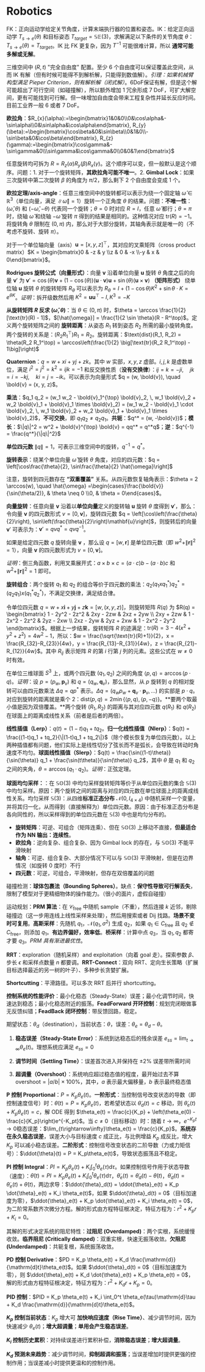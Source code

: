 # Robotics

FK：正向运动学给定关节角度，计算末端执行器的位置和姿态。IK：给定正向运动学 $T_{s \rightarrow e}(\theta)$ 和目标姿态 $T_{target} = \mathbb{SE}(3)$，求解满足以下条件的关节角度 $\theta$： $T_{s \rightarrow e}(\theta) = T_{target}$。IK 比 FK 更复杂，因为 $T^{-1}$ 可能很难计算，所以 **通常可能多解或无解**。

三维空间中 $(R,t)$ "完全自由度" 配置。至少 6 个自由度可以保证覆盖此空间，从而 IK 有解（但有时候可能得不到解析解，只能得到数值解）。*引理：如果机械臂构型满足 Pieper Criterion，则有解析解（闭式解）*。6DoF保证有解，但是这个解可能超出了可行空间（如碰撞解），所以额外增加 1 冗余形成 7 DoF，可扩大解空间，更有可能找到可行解。但一味增加自由度会带来工程复杂性并延长反应时间。目前工业界一般 6 或者 7 DoF。

**欧拉角**：$R_{x}(\alpha):=\begin{bmatrix}1&0&0\\0&\cos\alpha&-\sin\alpha\\0&\sin\alpha&\cos\alpha\end{bmatrix},
R_{y}(\beta):=\begin{bmatrix}\cos\beta&0&\sin\beta\\0&1&0\\-\sin\beta&0&\cos\beta\end{bmatrix},
R_{z}(\gamma):=\begin{bmatrix}\cos\gamma&-\sin\gamma&0\\\sin\gamma&\cos\gamma&0\\0&0&1\end{bmatrix}$ 

任意旋转均可拆为 $R=R_{z}(\alpha)R_{y}(\beta)R_{x}(\gamma)$。这个顺序可以变，但一般默认是这个顺序。问题：1. 对于一个旋转矩阵，**其欧拉角可能不唯一**。2. **Gimbal Lock**：如果三次旋转中第二次旋转 $\beta$ 的角度为 $\pi/2$，那么剩下 2 个自由度会变成 1 个。

**欧拉定理/axis-angle**：任意三维空间中的旋转都可以表示为绕一个固定轴 $\hat{\omega} \in \mathbb{R}^3$（单位向量，满足 $\|\hat{\omega}\| = 1$）旋转一个正角度 $\theta$ 的结果。问题：**不唯一性**：$(\hat{\omega}, \theta)$ 和 $(-\hat{\omega}, -\theta)$ 代表同一个旋转；$\theta=0$ 时对应 $R=I$，任意 $\hat{\omega}$ 都行；$\theta = \pi$ 时，绕轴 $\hat{\omega}$ 和绕轴 $-\hat{\omega}$ 旋转 $\pi$ 得到的结果是相同的。这种情况对应 $\text{tr}(R) = -1$。将旋转角 $\theta$ 限制在 $(0, \pi)$ 内，那么对于大部分旋转，其轴角表示就是唯一的（不考虑不旋转、旋转 $\pi$）。

对于一个单位轴向量（axis）$\mathbf{u} = [x, y, z]^\top$，其对应的叉乘矩阵（cross product matrix）$K = \begin{bmatrix}0 & -z & y \\z & 0 & -x \\-y & x & 0\end{bmatrix}$。

**Rodrigues 旋转公式（向量形式）**：向量 $\mathbf{v}$ 沿着单位向量 $\mathbf{u}$ 旋转 $\theta$ 角度之后的向量 $\mathbf{v}'$ 为 $\mathbf{v}' = \cos(\theta)\mathbf{v} + (1 - \cos(\theta))(\mathbf{u} \cdot \mathbf{v})\mathbf{u} + \sin(\theta)(\mathbf{u} \times \mathbf{v})$ **（矩阵形式）** 绕单位轴 $\mathbf{u}$ 旋转 $\theta$ 的旋转矩阵 $R_\theta$ 可以表示为 $R_\theta  =  I + (1-\cos\theta) K^2 + \sin\theta \cdot K = e^{\theta K}$。*证明*：拆开级数然后用 $K^2 = \mathbf{u}\mathbf{u}^\top - I,K^3=-K$

**从旋转矩阵 $R$ 反求 $(\hat{\omega}, \theta)$**：当 $\theta \in (0, \pi)$ 时，$\theta = \arccos \frac{1}{2}[\text{tr}(R) - 1]$，$[\hat{\omega}] = \frac{1}{2 \sin \theta}(R - R^\top)$。定义两个旋转矩阵之间的 **旋转距离**：从姿态 $R_1$ 转到姿态 $R_2$ 所需的最小旋转角度。两个旋转的关系是：$(R_2 R_1^\top) R_1 = R_2$。旋转距离：$\text{dist}(R_1, R_2) = \theta(R_2 R_1^\top) = \arccos\left(\frac{1}{2} \big[\text{tr}(R_2 R_1^\top) - 1\big]\right)$

**Quaternion**：$q = w + xi + yj + zk$。其中 $w$ 实部，$x,y,z$ 虚部。$i, j, k$ 是虚数单位，满足 $i^2 = j^2 = k^2 = ijk = -1$ 和反交换性质（**没有交换律**）：$ij = k = -ji, \quad jk = i = -kj, \quad ki = j = -ik$。可以表示为向量形式 $q = (w, \bold{v}), \quad \bold{v} = (x, y, z)$。

**乘法**：$q_1 q_2 = (w_1 w_2 - \bold{v}_1^{\top} \bold{v}_2, \, w_1 \bold{v}_2 + w_2 \bold{v}_1 + \bold{v}_1 \times \bold{v}_2) = (w_1 w_2 - \bold{v}_1 \cdot \bold{v}_2, \, w_1 \bold{v}_2 + w_2 \bold{v}_1 + \bold{v}_1 \times \bold{v}_2)$，**不可交换**，即 $q_1 q_2 \neq q_2 q_1$。**共轭**：$q^* = (w, -\bold{v})$；**模长**：$\|q\|^2 = w^2 + \bold{v}^{\top} \bold{v} = qq^* = q^*q$；**逆**：$q^{-1} = \frac{q^*}{\|q\|^2}$

**单位四元数** $\|q\| = 1$，可表示三维空间中的旋转，$q^{-1} = q^*$。

**旋转表示**：绕某个单位向量 $\hat{\omega}$ 旋转 $\theta$ 角度，对应的四元数：$q = \left[\cos\frac{\theta}{2}, \sin\frac{\theta}{2} \hat{\omega}\right]$

注意，旋转到四元数存在 **“双重覆盖”** 关系。从四元数恢复轴角表示：$\theta = 2 \arccos(w), \quad \hat{\omega} =\begin{cases}\frac{\bold{v}}{\sin(\theta/2)}, & \theta \neq 0 \\0, & \theta = 0\end{cases}$。

**向量旋转**：任意向量 $\mathbf{v}$ 沿着以**单位向量**定义的旋转轴 $\mathbf{u}$ 旋转 $\theta$ 度得到 $\mathbf{v}'$，那么：令向量 $\mathbf{v}$ 的四元数形式 $v = [0, \mathbf{v}]$，旋转四元数 $q = \left[\cos\left(\frac{\theta}{2}\right), \sin\left(\frac{\theta}{2}\right)\mathbf{u}\right]$，则旋转后的向量 $\mathbf{v}'$ 可表示为：$\mathbf{v}' = qv q^* = qv q^{-1}$。

如果是给定四元数 $q$ 旋转向量 $\mathbf{v}$ ，那么设 $q = [w, \mathbf{r}]$ 是单位四元数（即 $w^2 + \|\mathbf{r}\|^2 = 1$），向量 $\mathbf{v}$ 的四元数形式为 $v = [0, \mathbf{v}]$。

*证明*：倒三角函数，利用叉乘展开式：$a \times b \times c = (a \cdot c)b - (a \cdot b)c$ 和 $w^2 + \|\mathbf{r}\|^2 = 1$ 即可。

**旋转组合**：两个旋转 $q_1$ 和 $q_2$ 的组合等价于四元数的乘法：$q_2 (q_1 x q_1^*) q_2^* = (q_2 q_1) x (q_1^* q_2^*)$，不满足交换律，满足结合律。

令单位四元数 $q = w + x\mathbf{i} + y\mathbf{j} + z\mathbf{k} = [w, (x, y, z)]$，则旋转矩阵 $R(q)$ 为 $R(q) = \begin{bmatrix} 1 - 2y^2 - 2z^2 & 2xy - 2zw & 2xz + 2yw \\ 2xy + 2zw & 1 - 2x^2 - 2z^2 & 2yz - 2xw \\ 2xz - 2yw & 2yz + 2xw & 1 - 2x^2 - 2y^2 \end{bmatrix}$。根据上一步结果，旋转矩阵 $R$ 的迹满足：$\text{tr}(R) = 3 - 4(x^2 + y^2 + z^2) = 4w^2 - 1$，所以：$w = \frac{\sqrt{\text{tr}(R)+1}}{2}，x = \frac{R_{32}-R_{23}}{4w}，y = \frac{R_{13}-R_{31}}{4w}，z = \frac{R_{21}-R_{12}}{4w}$。其中 $R_{ij}$ 表示矩阵 $R$ 的第 $i$ 行第 $j$ 列的元素。这些公式在 $w \neq 0$ 时有效。

在单位三维球面 $S^3$ 上，或两个四元数 $(q_1, q_2)$ 之间的角度 $\langle p, q \rangle = \arccos(p \cdot q)$。*证明*：设 $p = (p_w, \mathbf{p}_v)$ 和 $q = (q_w, \mathbf{q}_v)$，那么显然，从 $p$ 旋转到 $q$ 的相对旋转可以由四元数乘法 $\Delta q = q p^*$ 表示。$\Delta q = (q_w p_w + \mathbf{q}_v \cdot \mathbf{p}_v, \dots)$ 的实部是 $p \cdot q$。对应到旋转的距离就是乘个 $2$：$\text{dist}(p, q) = 2 \min \{\langle p, q \rangle, \langle p, -q \rangle\}$。**要两个取最小值是因为双倍覆盖。**两个旋转 $(R_1, R_2)$ 的距离与其对应四元数 $q(R_1)$ 和 $q(R_2)$ 在球面上的距离成线性关系（前者是后者的两倍）。

**线性插值（Lerp）**：$q(t) = (1-t)q_1 + tq_2$。**归一化线性插值（Nlerp）**：$q(t) = \frac{(1-t)q_1 + tq_2}{\|(1-t)q_1 + tq_2\|}$（除个模长恢复为单位四元数）。以上两种插值都有问题，他们实际上是线性切分了弦长而不是弧长，会导致在转动时角速度不均匀。**球面线性插值（Slerp）**：$q(t) = \frac{\sin((1-t)\theta)}{\sin(\theta)} q_1 + \frac{\sin(t\theta)}{\sin(\theta)} q_2$，其中 $\theta$ 是 $q_1$ 和 $q_2$ 之间的夹角，$\theta = \arccos(q_1 \cdot q_2)$。*证明*：正弦定理。

**球面均匀采样：**：在 $\mathbb{SO}(3)$ 中均匀采样旋转矩阵等价于从单位四元数的集合 $\mathbb{S}(3)$ 中均匀采样。原因：两个旋转之间的距离与对应的四元数在单位球面上的距离成线性关系。均匀采样 $\mathbb{S}(3)$：从四维**标准正态分布** $\mathcal{N}(0, I_{4 \times 4})$ 中随机采样一个变量，并将其归一化，从而得到（直接解释为）单位四元数。原因：由于标准正态分布是各向同性的，所以采样得到的单位四元数在 $\mathbb{S}(3)$ 中也是均匀分布的。

-   **旋转矩阵**：可逆、可组合（矩阵连乘）、但在 $\mathbb{SO}(3)$ 上移动不直接，**但最适合作为 NN 输出：连续性**。
-   **欧拉角**：逆向复杂、组合复杂、因为 Gimbal lock 的存在，与 $\mathbb{SO}(3)$ 不能平滑映射
-   **轴角**：可逆、组合复杂、大部分情况下可以与 $\mathbb{SO}(3)$ 平滑映射，但是在边界情况（如旋转 $0$ 度时）不行
-   **四元数**：可逆，可组合，平滑映射，但存在双倍覆盖的问题

碰撞检测：**球体包裹法（Bounding Spheres）**。缺点：**保守性导致可行解丢失**，限制了模型对于更精细物体的操作能力。（很小的面片，虚假自碰撞）

运动规划：**PRM 算法**：在 $\mathcal{C}_{\text{free}}$ 中随机 sample（不重），然后连接 $k$ 近邻，剔除碰撞边（这一步用连线上线性采样来处理），然后用搜索或者 Dij 找路。**场景不变时可复用**。**高斯采样**：先随机 $q_1$，$\mathcal N (q_1, \sigma^2)$ 生成 $q_2$，如果 $q_1 \in C_{\text{free}}$ 且 $q_2 \notin C_{\text{free}}$，则添加 $q_1$。**有边界偏好，效率低**。**桥采样**：计算中点 $q_3$，当 $q_1,q_2$ 都寄才要 $q_3$。*PRM 具有渐进最优性*。

**RRT**：exploration（随机采样）and exploitation（向着 goal 走）。探索参数 $\beta$、步长 $\epsilon$ 和采样点数量 $n$ 都要调。**RRT-Connect**：双向 RRT、定向生长策略（扩展目标选择最近的另一树的叶子）、多种步长贪婪扩展。

**Shortcutting**：平滑路径。可以多次 RRT 后并行 shortcutting。

**控制系统的性能评价**：最小化稳态（Steady-State）误差；最小化调节时间，快速达到稳态；最小化稳态附近的振荡。**FeadForward 开环控制**：规划完闭眼做事无反馈纠错；**FeadBack 闭环控制**：带反馈回路，稳定。

期望状态：$\theta_d$（destination），当前状态：$\theta$，误差：$\theta_e = \theta_d - \theta$。

1. **稳态误差（Steady-State Error）**：系统到达稳态后的残余误差 $e_{ss} = \lim_{t\to\infty} \theta_e(t)$。理想系统应满足 $e_{ss}=0$

2. **调节时间（Settling Time）**：误差首次进入并保持在 $\pm 2\%$ 误差带所需时间

3. **超调量（Overshoot）**：系统响应超过稳态值的程度，最开始过去不算 $\text{overshoot} = |a/b| \times 100\%$，其中，$a$ 表示最大偏移量，$b$ 表示最终稳态值

**P 控制 Proportional**：$P = K_p\theta_e(t)$。**一阶形式**：当控制信号改变状态的导数（即控制速度信号）时：$\dot{\theta}(t) = P = K_p\theta_e(t)$，若希望状态以 $\dot{\theta}_d(t) = c$ 移动，则 $\dot{\theta}_e(t) + K_p\theta_e(t) = c$，解 ODE 得到 $\theta_e(t) = \frac{c}{K_p} + \left(\theta_e(0) - \frac{c}{K_p}\right)e^{-K_pt}$。当 $c\neq0$（目标移动）时：随着 $t\rightarrow\infty$，$e^{-K_pt}\rightarrow0$稳态误差：$\lim_{t\rightarrow\infty}\theta_e(t) = \frac{c}{K_p}$。**系统存在永久稳态误差**，误差大小与目标速度 $c$ 成正比，与比例增益 $K_p$ 成反比，增大 $K_p$ 可以减小稳态误差。**二阶形式**：控制信号改变状态的二阶导数（力或力矩信号）：$\ddot{\theta}(t) = P = K_p\theta_e(t)$，导致状态振荡且不稳定。

**PI 控制 Integral**：$PI = K_p \theta_e(t) + K_i \int_0^t \theta_e(\tau) \mathrm{d}\tau$。如果控制信号作用于状态导数（速度）：$\dot{\theta}(t) = PI = K_p \theta_e(t) + K_i \int_0^t \theta_e(\tau) \mathrm{d}\tau$，$\dot{\theta}_e(t) = \dot{\theta}_d(t) - \dot{\theta}(t)$，$\dot{\theta}_d(t) = \dot{\theta}_e(t) + \dot{\theta}(t)$，两边求导：$\ddot{\theta}_d(t) = \ddot{\theta}_e(t) + K_p \dot{\theta}_e(t) + K_i \theta_e(t)$，如果 $\ddot{\theta}_d(t) = 0$（目标加速度为零），$\ddot{\theta}_e(t) + K_p \dot{\theta}_e(t) + K_i \theta_e(t) = 0$，为二阶常系数齐次微分方程。解的形式由方程特征根决定，特征方程为：$r^2 + K_p r + K_i = 0$。

其解的形式决定系统的阻尼特性：**过阻尼 (Overdamped)**：两个实根，系统缓慢收敛。**临界阻尼 (Critically damped)**：双重实根，快速无振荡收敛。**欠阻尼 (Underdamped)**：共轭复根，系统振荡收敛。

**PD 控制 Derivative**：$PD = K_p \theta_e(t) + K_d \frac{\mathrm{d}}{\mathrm{d}t}\theta_e(t)$。如果 $\ddot{\theta}_d(t) = 0$（目标加速度为零），则 $\ddot{\theta}_e(t) + K_d \dot{\theta}_e(t) + K_p \theta_e(t) = 0$，解的形式由方程特征根决定，特征方程为：$r^2 + K_d r + K_p = 0$。

**PID 控制**：$PID = K_p \theta_e(t) + K_i \int_0^t \theta_e(\tau)\mathrm{d}\tau + K_d \frac{\mathrm{d}}{\mathrm{d}t}\theta_e(t)$。

**$K_p$ 控制当前状态**：$K_p$ 增大可 **加快响应速度（Rise Time）**、减少调节时间，因为快速减少 $\theta_e(t)$；**增大超调量**；**单用会产生稳态误差**。

**$K_i$ 控制历史累积**：对持续误差进行累积补偿，**消除稳态误差**；**增大超调量**。

**$K_d$ 预测未来趋势**：减少调节时间，**抑制超调和振荡**；当误差增加时提供更强的控制作用；当误差减小时提供更温和的控制作用。